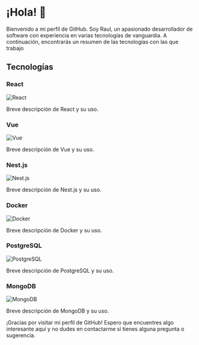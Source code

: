 # ¡Hola! 👋

Bienvenido a mi perfil de GitHub. Soy Raul, un apasionado desarrollador de software con experiencia en varias tecnologías de vanguardia. A continuación, encontrarás un resumen de las tecnologías con las que trabajo

## Tecnologías

### React

![React](https://img.shields.io/badge/-React-61DAFB?logo=react&logoColor=white&style=for-the-badge)

Breve descripción de React y su uso.

### Vue

![Vue](https://img.shields.io/badge/-Vue-4FC08D?logo=vue.js&logoColor=white&style=for-the-badge)

Breve descripción de Vue y su uso.

### Nest.js

![Nest.js](https://img.shields.io/badge/-Nest.js-E0234E?logo=nestjs&logoColor=white&style=for-the-badge)

Breve descripción de Nest.js y su uso.

### Docker

![Docker](https://img.shields.io/badge/-Docker-2496ED?logo=docker&logoColor=white&style=for-the-badge)

Breve descripción de Docker y su uso.

### PostgreSQL

![PostgreSQL](https://img.shields.io/badge/-PostgreSQL-336791?logo=postgresql&logoColor=white&style=for-the-badge)

Breve descripción de PostgreSQL y su uso.

### MongoDB

![MongoDB](https://img.shields.io/badge/-MongoDB-47A248?logo=mongodb&logoColor=white&style=for-the-badge)

Breve descripción de MongoDB y su uso.

<!-- ## Proyectos destacados

Aquí hay una lista de algunos de mis proyectos destacados que he desarrollado utilizando estas tecnologías:

- [Nombre del proyecto 1](enlace al repositorio): Breve descripción del proyecto y las tecnologías utilizadas.
- [Nombre del proyecto 2](enlace al repositorio): Breve descripción del proyecto y las tecnologías utilizadas.

Siéntete libre de explorar los repositorios para obtener más detalles sobre cada proyecto.

## Contacto

Si deseas contactarme o colaborar en algún proyecto, puedes encontrarme en las siguientes plataformas:

- [LinkedIn](enlace a tu perfil de LinkedIn)
- [Correo electrónico](tu dirección de correo electrónico) -->

¡Gracias por visitar mi perfil de GitHub! Espero que encuentres algo interesante aquí y no dudes en contactarme si tienes alguna pregunta o sugerencia.
